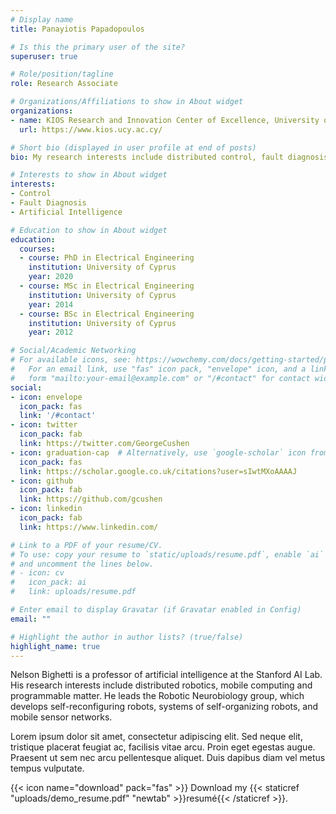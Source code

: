 ```yaml
---
# Display name
title: Panayiotis Papadopoulos

# Is this the primary user of the site?
superuser: true

# Role/position/tagline
role: Research Associate

# Organizations/Affiliations to show in About widget
organizations:
- name: KIOS Research and Innovation Center of Excellence, University of Cyprus 
  url: https://www.kios.ucy.ac.cy/

# Short bio (displayed in user profile at end of posts)
bio: My research interests include distributed control, fault diagnosis, artificial intelligence applied in smart buildings and energy systems.

# Interests to show in About widget
interests:
- Control
- Fault Diagnosis
- Artificial Intelligence

# Education to show in About widget
education:
  courses:
  - course: PhD in Electrical Engineering
    institution: University of Cyprus
    year: 2020
  - course: MSc in Electrical Engineering
    institution: University of Cyprus
    year: 2014
  - course: BSc in Electrical Engineering
    institution: University of Cyprus
    year: 2012

# Social/Academic Networking
# For available icons, see: https://wowchemy.com/docs/getting-started/page-builder/#icons
#   For an email link, use "fas" icon pack, "envelope" icon, and a link in the
#   form "mailto:your-email@example.com" or "/#contact" for contact widget.
social:
- icon: envelope
  icon_pack: fas
  link: '/#contact'
- icon: twitter
  icon_pack: fab
  link: https://twitter.com/GeorgeCushen
- icon: graduation-cap  # Alternatively, use `google-scholar` icon from `ai` icon pack
  icon_pack: fas
  link: https://scholar.google.co.uk/citations?user=sIwtMXoAAAAJ
- icon: github
  icon_pack: fab
  link: https://github.com/gcushen
- icon: linkedin
  icon_pack: fab
  link: https://www.linkedin.com/

# Link to a PDF of your resume/CV.
# To use: copy your resume to `static/uploads/resume.pdf`, enable `ai` icons in `params.toml`, 
# and uncomment the lines below.
# - icon: cv
#   icon_pack: ai
#   link: uploads/resume.pdf

# Enter email to display Gravatar (if Gravatar enabled in Config)
email: ""

# Highlight the author in author lists? (true/false)
highlight_name: true
---
```


Nelson Bighetti is a professor of artificial intelligence at the Stanford AI Lab. His research interests include distributed robotics, mobile computing and programmable matter. He leads the Robotic Neurobiology group, which develops self-reconfiguring robots, systems of self-organizing robots, and mobile sensor networks.

Lorem ipsum dolor sit amet, consectetur adipiscing elit. Sed neque elit, tristique placerat feugiat ac, facilisis vitae arcu. Proin eget egestas augue. Praesent ut sem nec arcu pellentesque aliquet. Duis dapibus diam vel metus tempus vulputate.

{{< icon name="download" pack="fas" >}} Download my {{< staticref "uploads/demo_resume.pdf" "newtab" >}}resumé{{< /staticref >}}.
